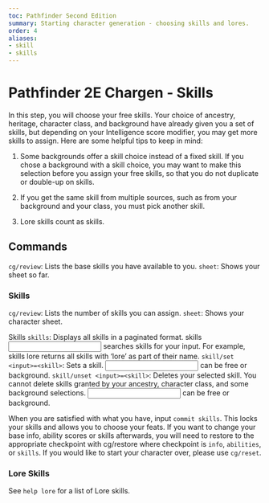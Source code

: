 ```yaml
---
toc: Pathfinder Second Edition
summary: Starting character generation - choosing skills and lores.
order: 4
aliases:
- skill
- skills
---
```


# Pathfinder 2E Chargen - Skills

In this step, you will choose your free skills. Your choice of ancestry, heritage, character class, and background have already given you a set of skills, but depending on your Intelligence score modifier, you may get more skills to assign. Here are some helpful tips to keep in mind:

1. Some backgrounds offer a skill choice instead of a fixed skill. If you chose a background with a skill choice, you may want to make this selection before you assign your free skills, so that you do not duplicate or double-up on skills.

2. If you get the same skill from multiple sources, such as from your background and your class, you must pick another skill.

3. Lore skills count as skills.


## Commands

`cg/review`: Lists the base skills you have available to you.
`sheet`: Shows your sheet so far.

### Skills
`cg/review`: Lists the number of skills you can assign.
`sheet`: Shows your character sheet.

Skills
`skills`: Displays all skills in a paginated format. skills <input> searches skills for your input. For example, skills lore returns all skills with ‘lore’ as part of their name.
`skill/set <input>=<skill>`: Sets a skill. <input> can be free or background. 
`skill/unset <input>=<skill>`: Deletes your selected skill. You cannot delete skills granted by your ancestry, character class, and some background selections. <input> can be free or background.

When you are satisfied with what you have, input `commit skills`. This locks your skills and allows you to choose your feats. If you want to change your base info, ability scores or skills afterwards, you will need to restore to the appropriate checkpoint with cg/restore <checkpoint> where checkpoint is `info`, `abilities`, or `skills`. If you would like to start your character over, please use `cg/reset`.


### Lore Skills

See `help lore` for a list of Lore skills.
